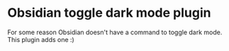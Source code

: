 # Obsidian toggle dark mode plugin

For some reason Obsidian doesn't have a command to toggle dark mode. This plugin adds one :)
